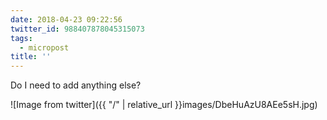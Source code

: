 ```yaml
---
date: 2018-04-23 09:22:56
twitter_id: 988407878045315073
tags:
  - micropost
title: ''
---
```


Do I need to add anything else?

![Image from twitter]({{ "/" | relative_url  }}images/DbeHuAzU8AEe5sH.jpg)

